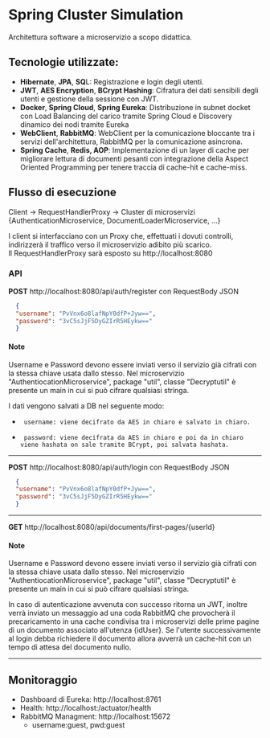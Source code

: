 # Spring Cluster Simulation
Architettura software a microservizio a scopo didattica.  

## Tecnologie utilizzate:
- **Hibernate**, **JPA**, **SQ**L: Registrazione e login degli utenti.
- **JWT**, **AES Encryption**, **BCrypt Hashing**: Cifratura dei dati sensibili degli utenti e gestione della sessione con JWT.
- **Docker**, **Spring Cloud**, **Spring Eureka**: Distribuzione in subnet docket con Load Balancing del carico tramite Spring Cloud e Discovery dinamico dei nodi tramite Eureka
- **WebClient**, **RabbitMQ**: WebClient per la comunicazione bloccante tra i servizi dell'architettura, RabbitMQ per la comunicazione asincrona.
- **Spring Cache**, **Redis, AOP**: Implementazione di un layer di cache per migliorare lettura di documenti pesanti con integrazione della Aspect Oriented Programming per tenere traccia di cache-hit e cache-miss.

## Flusso di esecuzione
Client -> RequestHandlerProxy -> Cluster di microservizi {AuthenticationMicroservice, DocumentLoaderMicroservice, ...}  

I client si interfacciano con un Proxy che, effettuati i dovuti controlli, indirizzerà il traffico verso il microservizio adibito più scarico.  
Il RequestHandlerProxy sarà esposto su http://localhost:8080

### API
**POST** http://localhost:8080/api/auth/register con RequestBody JSON
```json
  {
  "username": "PvVnx6o8lafNpY0dfP+Jyw==",
  "password": "3vC5sJjF5DyGZIrR5HEykw=="
  }
```
#### Note
Username e Password devono essere inviati verso il servizio già cifrati con la stessa chiave usata dallo stesso.
Nel microservizio "AuthentiocationMicroservice", package "util", classe "Decryptutil" è presente un main in cui si può cifrare qualsiasi stringa.  

I dati vengono salvati a DB nel seguente modo:
*      username: viene decifrato da AES in chiaro e salvato in chiaro.
*      password: viene decifrata da AES in chiaro e poi da in chiaro viene hashata on sale tramite BCrypt, poi salvata hashata.

---

**POST** http://localhost:8080/api/auth/login con RequestBody JSON
```json
  {
  "username": "PvVnx6o8lafNpY0dfP+Jyw==",
  "password": "3vC5sJjF5DyGZIrR5HEykw=="
  }
```

---

**GET** http://localhost:8080/api/documents/first-pages/{userId}


#### Note
Username e Password devono essere inviati verso il servizio già cifrati con la stessa chiave usata dallo stesso.
Nel microservizio "AuthentiocationMicroservice", package "util", classe "Decryptutil" è presente un main in cui si può cifrare qualsiasi stringa.  

In caso di autenticazione avvenuta con successo ritorna un JWT, inoltre verrà inviato un messaggio ad una coda RabbitMQ che provocherà
il precaricamento in una cache condivisa tra i microservizi delle prime pagine di un documento associato all'utenza {idUser}.
Se l'utente successivamente al login debba richiedere il documento allora avverrà un cache-hit con un tempo di attesa del documento nullo.

---

## Monitoraggio
- Dashboard di Eureka: http://localhost:8761
- Health: http://localhost:<port>/actuator/health
- RabbitMQ Managment: http://localhost:15672
  - username:guest, pwd:guest
